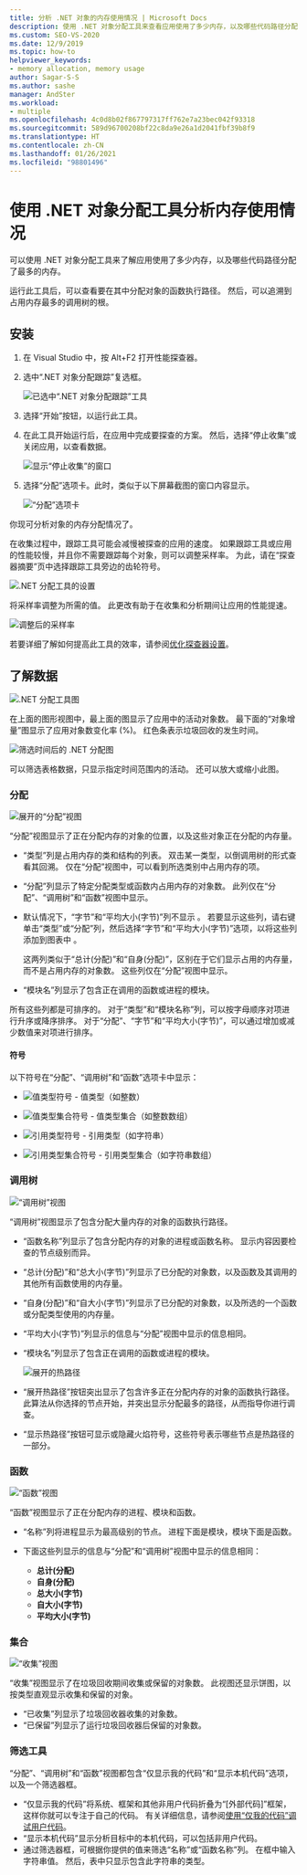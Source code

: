 ```yaml
---
title: 分析 .NET 对象的内存使用情况 | Microsoft Docs
description: 使用 .NET 对象分配工具来查看应用使用了多少内存，以及哪些代码路径分配的内存最多。
ms.custom: SEO-VS-2020
ms.date: 12/9/2019
ms.topic: how-to
helpviewer_keywords:
- memory allocation, memory usage
author: Sagar-S-S
ms.author: sashe
manager: AndSter
ms.workload:
- multiple
ms.openlocfilehash: 4c0d8b02f867797317ff762e7a23bec042f93318
ms.sourcegitcommit: 589d96700208bf22c8da9e26a1d2041fbf39b8f9
ms.translationtype: HT
ms.contentlocale: zh-CN
ms.lasthandoff: 01/26/2021
ms.locfileid: "98801496"
---
```

# <a name="analyze-memory-usage-by-using-the-net-object-allocation-tool"></a>使用 .NET 对象分配工具分析内存使用情况

可以使用 .NET 对象分配工具来了解应用使用了多少内存，以及哪些代码路径分配了最多的内存。

运行此工具后，可以查看要在其中分配对象的函数执行路径。 然后，可以追溯到占用内存最多的调用树的根。

## <a name="setup"></a>安装

1. 在 Visual Studio 中，按 Alt+F2 打开性能探查器。

1. 选中“.NET 对象分配跟踪”复选框。

   ![已选中“.NET 对象分配跟踪”工具](../profiling/media/dotnetalloctoolselected.png "已选中“.NET 对象分配跟踪”工具")

1. 选择“开始”按钮，以运行此工具。

1. 在此工具开始运行后，在应用中完成要探查的方案。 然后，选择“停止收集”或关闭应用，以查看数据。

   ![显示“停止收集”的窗口](../profiling/media/stopcollectionlighttheme.png "显示“停止收集”的窗口")

1. 选择“分配”选项卡。此时，类似于以下屏幕截图的窗口内容显示。

   ![“分配”选项卡](../profiling/media/allocationview.png "“分配”选项卡")

你现可分析对象的内存分配情况了。

在收集过程中，跟踪工具可能会减慢被探查的应用的速度。 如果跟踪工具或应用的性能较慢，并且你不需要跟踪每个对象，则可以调整采样率。 为此，请在“探查器摘要”页中选择跟踪工具旁边的齿轮符号。

![.NET 分配工具的设置](../profiling/media/dotnetallocsettings.png ".NET 分配工具的设置")

将采样率调整为所需的值。 此更改有助于在收集和分析期间让应用的性能提速。

![调整后的采样率](../profiling/media/adjustedsamplingratedotnetalloctool.png "调整后的采样率")

若要详细了解如何提高此工具的效率，请参阅[优化探查器设置](../profiling/optimize-profiler-settings.md)。

## <a name="understand-your-data"></a>了解数据

![.NET 分配工具图](../profiling/media/graphdotnetalloc.png ".NET 分配工具图")

在上面的图形视图中，最上面的图显示了应用中的活动对象数。 最下面的“对象增量”图显示了应用对象数变化率 (%)。 红色条表示垃圾回收的发生时间。

![筛选时间后的 .NET 分配图](../profiling/media/graphdotnetalloctimefiltered.png "筛选时间后的 .NET 分配图")

可以筛选表格数据，只显示指定时间范围内的活动。 还可以放大或缩小此图。

### <a name="allocation"></a>分配

![展开的“分配”视图](../profiling/media/allocationexpandedlight.png "展开的“分配”视图")

“分配”视图显示了正在分配内存的对象的位置，以及这些对象正在分配的内存量。

- “类型”列是占用内存的类和结构的列表。 双击某一类型，以倒调用树的形式查看其回溯。 仅在“分配”视图中，可以看到所选类别中占用内存的项。

- “分配”列显示了特定分配类型或函数内占用内存的对象数。 此列仅在“分配”、“调用树”和“函数”视图中显示。

- 默认情况下，“字节”和“平均大小(字节)”列不显示 。 若要显示这些列，请右键单击“类型”或“分配”列，然后选择“字节”和“平均大小(字节)”选项，以将这些列添加到图表中   。 

   这两列类似于“总计(分配)”和“自身(分配)”，区别在于它们显示占用的内存量，而不是占用内存的对象数。 这些列仅在“分配”视图中显示。

- “模块名”列显示了包含正在调用的函数或进程的模块。

所有这些列都是可排序的。 对于“类型”和“模块名称”列，可以按字母顺序对项进行升序或降序排序。 对于“分配”、“字节”和“平均大小(字节)”，可以通过增加或减少数值来对项进行排序。

#### <a name="symbols"></a>符号

以下符号在“分配”、“调用树”和“函数”选项卡中显示：

- ![值类型符号](../profiling/media/valuetypeicon.png "值类型符号") - 值类型（如整数）

- ![值类型集合符号](../profiling/media/valuetypecollectionicon.png "值类型集合符号") - 值类型集合（如整数数组）

- ![引用类型符号](../profiling/media/referencetypeicon.png "引用类型符号") - 引用类型（如字符串）

- ![引用类型集合符号](../profiling/media/referencetypecollectionicon.png "引用类型集合符号") - 引用类型集合（如字符串数组）

### <a name="call-tree"></a>调用树

![“调用树”视图](../profiling/media/calltreelight.png "“调用树”视图")

“调用树”视图显示了包含分配大量内存的对象的函数执行路径。

- “函数名称”列显示了包含分配内存的对象的进程或函数名称。 显示内容因要检查的节点级别而异。
- “总计(分配)”和“总大小(字节)”列显示了已分配的对象数，以及函数及其调用的其他所有函数使用的内存量。
- “自身(分配)”和“自大小(字节)”列显示了已分配的对象数，以及所选的一个函数或分配类型使用的内存量。
- “平均大小(字节)”列显示的信息与“分配”视图中显示的信息相同。
- “模块名”列显示了包含正在调用的函数或进程的模块。

   ![展开的热路径](../profiling/media/hotpathlight.png "展开的热路径")

- “展开热路径”按钮突出显示了包含许多正在分配内存的对象的函数执行路径。 此算法从你选择的节点开始，并突出显示分配最多的路径，从而指导你进行调查。
- “显示热路径”按钮可显示或隐藏火焰符号，这些符号表示哪些节点是热路径的一部分。

### <a name="functions"></a>函数

![“函数”视图](../profiling/media/functionslight.png "“函数”视图")

“函数”视图显示了正在分配内存的进程、模块和函数。

- “名称”列将进程显示为最高级别的节点。 进程下面是模块，模块下面是函数。
- 下面这些列显示的信息与“分配”和“调用树”视图中显示的信息相同：

  - **总计(分配)**
  - **自身(分配)**
  - **总大小(字节)**
  - **自大小(字节)**
  - **平均大小(字节)**

### <a name="collection"></a>集合

![“收集”视图](../profiling/media/collectionlight.png "“收集”视图")

“收集”视图显示了在垃圾回收期间收集或保留的对象数。 此视图还显示饼图，以按类型直观显示收集和保留的对象。

- “已收集”列显示了垃圾回收器收集的对象数。
- “已保留”列显示了运行垃圾回收器后保留的对象数。

### <a name="filtering-tools"></a>筛选工具

“分配”、“调用树”和“函数”视图都包含“仅显示我的代码”和“显示本机代码”选项，以及一个筛选器框。

- “仅显示我的代码”将系统、框架和其他非用户代码折叠为“[外部代码]”框架，这样你就可以专注于自己的代码。 有关详细信息，请参阅[使用“仅我的代码”调试用户代码](../debugger/just-my-code.md)。
- “显示本机代码”显示分析目标中的本机代码，可以包括非用户代码。
- 通过筛选器框，可根据你提供的值来筛选“名称”或“函数名称”列。 在框中输入字符串值。 然后，表中只显示包含此字符串的类型。
